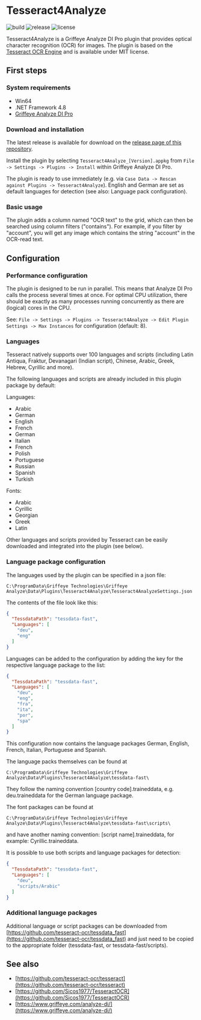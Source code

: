 ﻿# Tesseract4Analyze

![build](https://img.shields.io/github/actions/workflow/status/con-web-adipp/Tesseract4Analyze/build.yml)
![release](https://img.shields.io/github/v/release/con-web-adipp/Tesseract4Analyze)
![license](https://img.shields.io/github/license/con-web-adipp/Tesseract4Analyze)

Tesseract4Analyze is a Griffeye Analyze DI Pro plugin that provides optical character recognition (OCR) for images.
The plugin is based on the [Tesseract OCR Engine](https://github.com/tesseract-ocr/tesseract) and is available under MIT license.


## First steps

### System requirements


- Win64
- .NET Framework 4.8
- [Griffeye Analyze DI Pro](https://www.griffeye.com/analyze-di/)


### Download and installation

The latest release is available for download on the [release page of this repository](https://github.com/con-web-adipp/Tesseract4Analyze/releases).


Install the plugin by selecting ``Tesseract4Analyze_[Version].appkg`` from ``File -> Settings -> Plugins -> Install`` within Griffeye Analyze DI Pro.

The plugin is ready to use immediately (e.g. via ``Case Data -> Rescan against Plugins -> Tesseract4Analyze``). English and German are set as default languages for detection (see also: Language pack configuration).

### Basic usage

The plugin adds a column named "OCR text" to the grid, which can then be searched using column filters ("contains").
For example, if you filter by "account", you will get any image which contains the string "account" in the OCR-read text.


## Configuration

### Performance configuration


The plugin is designed to be run in parallel. This means that Analyze DI Pro calls the process several times at once.
For optimal CPU utilization, there should be exactly as many processes running concurrently as there are (logical) cores in the CPU.

See: ``File -> Settings -> Plugins -> Tesseract4Analyze -> Edit Plugin Settings -> Max Instances`` for configuration (default: 8).


### Languages

Tesseract natively supports over 100 languages and scripts (including Latin Antiqua, Fraktur, Devanagari (Indian script), Chinese, Arabic, Greek, Hebrew, Cyrillic and more).

The following languages and scripts are already included in this plugin package by default:

Languages:
- Arabic
- German
- English
- French
- German
- Italian
- French
- Polish 
- Portuguese
- Russian
- Spanish
- Turkish

Fonts:
- Arabic
- Cyrillic
- Georgian
- Greek
- Latin

Other languages and scripts provided by Tesseract can be easily downloaded and integrated into the plugin (see below).

### Language package configuration

The languages used by the plugin can be specified in a json file:

```
C:\ProgramData\Griffeye Technologies\Griffeye Analyze\Data\Plugins\Tesseract4Analyze\Tesseract4AnalyzeSettings.json
```

The contents of the file look like this:
```json
{
  "TessdataPath": "tessdata-fast",
  "Languages": [
    "deu",
    "eng"
  ]
}
```

Languages can be added to the configuration by adding the key for the respective language package to the list:

```json
{
  "TessdataPath": "tessdata-fast",
  "Languages": [
    "deu",
    "eng",
    "fra",
    "ita",
    "por",
    "spa"
  ]
}
```

This configuration now contains the language packages German, English, French, Italian, Portuguese and Spanish.

The language packs themselves can be found at
```
C:\ProgramData\Griffeye Technologies\Griffeye Analyze\Data\Plugins\Tesseract4Analyze\tessdata-fast\
```

They follow the naming convention [country code].traineddata, e.g. deu.traineddata for the German language package.

The font packages can be found at
```
C:\ProgramData\Griffeye Technologies\Griffeye Analyze\Data\Plugins\Tesseract4Analyze\tessdata-fast\scripts\
```
and have another naming convention: [script name].traineddata, for example: Cyrillic.traineddata.

It is possible to use both scripts and language packages for detection:

```json
{
  "TessdataPath": "tessdata-fast",
  "Languages": [
    "deu",
    "scripts/Arabic"
  ]
}
```

### Additional language packages


Additional language or script packages can be downloaded from [https://github.com/tesseract-ocr/tessdata_fast](https://github.com/tesseract-ocr/tessdata_fast) and just need to be copied to the appropriate folder (tessdata-fast, or tessdata-fast/scripts).


## See also

- [https://github.com/tesseract-ocr/tesseract](https://github.com/tesseract-ocr/tesseract)
- [https://github.com/Sicos1977/TesseractOCR](https://github.com/Sicos1977/TesseractOCR)
- [https://www.griffeye.com/analyze-di/](https://www.griffeye.com/analyze-di/)
